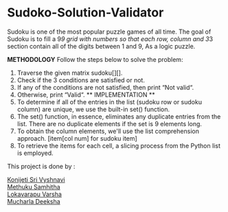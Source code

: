 # Sudoko-Solution-Validator

Sudoku is one of the most popular puzzle games of all time. The goal of Sudoku is to fill a 9*9 grid with numbers so that each row, column and 3*3 section contain all of the digits between 1 and 9, As a logic puzzle. 

**METHODOLOGY**
Follow the steps below to solve the problem:
1.  Traverse the given matrix sudoku[][].
2.  Check if the 3 conditions are satisfied or  not.
3.  If any of the conditions are not satisfied, then print “Not valid“.
4.  Otherwise, print “Valid“.
**
IMPLEMENTATION **
1. To determine if all of the entries in the list (sudoku row or sudoku column) are unique,  we use the built-in set() function.
2. The set() function, in essence, eliminates any duplicate   entries from the list. There are no duplicate elements if the set is 9 elements long.
3. To obtain the column elements, we'll use the list comprehension approach.
   [item[col num] for sudoku item]
4. To retrieve the items for each cell, a slicing process from the Python list is employed.


This project is done by :

[Konijeti Sri Vyshnavi](https://github.com/srivyshnavikonijeti)<br/>
[Methuku Samhitha](https://github.com/METHUKUSAMHITHA)<br/>
[Lokavarapu Varsha](https://github.com/varsha743)<br/>
[Mucharla Deeksha]()
